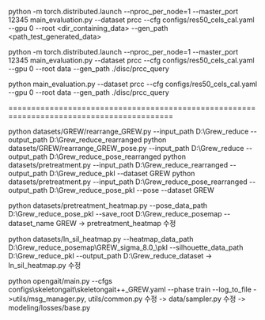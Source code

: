 python -m torch.distributed.launch --nproc_per_node=1 --master_port 12345 main_evaluation.py --dataset prcc --cfg configs/res50_cels_cal.yaml --gpu 0 --root <dir_containing_data> --gen_path <path_test_generated_data>


python -m torch.distributed.launch --nproc_per_node=1 --master_port 12345 main_evaluation.py --dataset prcc --cfg configs/res50_cels_cal.yaml --gpu 0 --root data --gen_path ./disc/prcc_query


python main_evaluation.py --dataset prcc --cfg configs/res50_cels_cal.yaml --gpu 0 --root data --gen_path ./disc/prcc_query

==========================================================================================

python datasets/GREW/rearrange_GREW.py --input_path D:\Grew_reduce --output_path D:\Grew_reduce_rearranged
python datasets/GREW/rearrange_GREW_pose.py --input_path D:\Grew_reduce --output_path D:\Grew_reduce_pose_rearranged
python datasets/pretreatment.py --input_path D:\Grew_reduce_rearranged --output_path D:\Grew_reduce_pkl --dataset GREW
python datasets/pretreatment.py --input_path D:\Grew_reduce_pose_rearranged --output_path D:\Grew_reduce_pose_pkl --pose --dataset GREW


python datasets/pretreatment_heatmap.py --pose_data_path D:\Grew_reduce_pose_pkl --save_root D:\Grew_reduce_posemap --dataset_name GREW
 -> pretreatment_heatmap  수정

python datasets/ln_sil_heatmap.py --heatmap_data_path D:\Grew_reduce_posemap\GREW_sigma_8.0_\pkl --silhouette_data_path D:\Grew_reduce_pkl --output_path D:\Grew_reduce_dataset
-> ln_sil_heatmap.py  수정

python opengait/main.py --cfgs configs\skeletongait\skeletongait++_GREW.yaml --phase train --log_to_file
->utils/msg_manager.py, utils/common.py 수정
-> data/sampler.py 수정
-> modeling/losses/base.py


